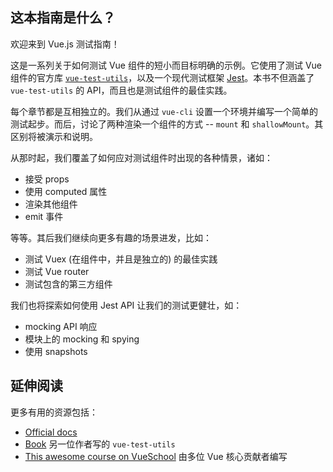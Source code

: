 ## 这本指南是什么？

欢迎来到 Vue.js 测试指南！

这是一系列关于如何测试 Vue 组件的短小而目标明确的示例。它使用了测试 Vue 组件的官方库 [`vue-test-utils`](https://github.com/vuejs/vue-test-utils)，以及一个现代测试框架 [Jest](https://jestjs.io/)。本书不但涵盖了 `vue-test-utils` 的 API，而且也是测试组件的最佳实践。

每个章节都是互相独立的。我们从通过 `vue-cli` 设置一个环境并编写一个简单的测试起步。而后，讨论了两种渲染一个组件的方式 -- `mount` 和 `shallowMount`。其区别将被演示和说明。

从那时起，我们覆盖了如何应对测试组件时出现的各种情景，诸如：

- 接受 props
- 使用 computed 属性
- 渲染其他组件
- emit 事件

等等。其后我们继续向更多有趣的场景进发，比如：

- 测试 Vuex (在组件中，并且是独立的) 的最佳实践
- 测试 Vue router
- 测试包含的第三方组件

我们也将探索如何使用 Jest API 让我们的测试更健壮，如：

- mocking API 响应
- 模块上的 mocking 和 spying
- 使用 snapshots

## 延伸阅读

更多有用的资源包括：

- [Official docs](https://vue-test-utils.vuejs.org/)
- [Book](https://www.manning.com/books/testing-vue-js-applications) 另一位作者写的 `vue-test-utils`
- [This awesome course on VueSchool](https://vueschool.io/courses/learn-how-to-test-vuejs-components?friend=vth) 由多位 Vue 核心贡献者编写

